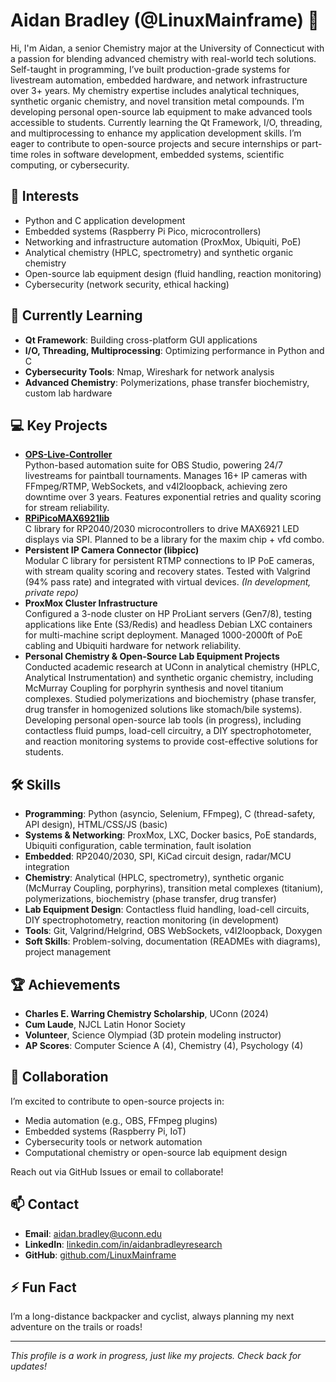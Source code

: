 # Aidan Bradley (@LinuxMainframe) 👋

Hi, I'm Aidan, a senior Chemistry major at the University of Connecticut with a passion for blending advanced chemistry with real-world tech solutions. Self-taught in programming, I’ve built production-grade systems for livestream automation, embedded hardware, and network infrastructure over 3+ years. My chemistry expertise includes analytical techniques, synthetic organic chemistry, and novel transition metal compounds. I’m developing personal open-source lab equipment to make advanced tools accessible to students. Currently learning the Qt Framework, I/O, threading, and multiprocessing to enhance my application development skills. I’m eager to contribute to open-source projects and secure internships or part-time roles in software development, embedded systems, scientific computing, or cybersecurity.

## 👀 Interests
- Python and C application development
- Embedded systems (Raspberry Pi Pico, microcontrollers)
- Networking and infrastructure automation (ProxMox, Ubiquiti, PoE)
- Analytical chemistry (HPLC, spectrometry) and synthetic organic chemistry
- Open-source lab equipment design (fluid handling, reaction monitoring)
- Cybersecurity (network security, ethical hacking)

## 🌱 Currently Learning
- **Qt Framework**: Building cross-platform GUI applications
- **I/O, Threading, Multiprocessing**: Optimizing performance in Python and C
- **Cybersecurity Tools**: Nmap, Wireshark for network analysis
- **Advanced Chemistry**: Polymerizations, phase transfer biochemistry, custom lab hardware

## 💻 Key Projects
- **[OPS-Live-Controller](https://github.com/LinuxMainframe/OPS-Live-Controller)**  
  Python-based automation suite for OBS Studio, powering 24/7 livestreams for paintball tournaments. Manages 16+ IP cameras with FFmpeg/RTMP, WebSockets, and v4l2loopback, achieving zero downtime over 3 years. Features exponential retries and quality scoring for stream reliability.  
- **[RPiPicoMAX6921lib](https://github.com/LinuxMainframe/RPiPicoMAX6921lib)**  
  C library for RP2040/2030 microcontrollers to drive MAX6921 LED displays via SPI. Planned to be a library for the maxim chip + vfd combo.  
- **Persistent IP Camera Connector (libpicc)**  
  Modular C library for persistent RTMP connections to IP PoE cameras, with stream quality scoring and recovery states. Tested with Valgrind (94% pass rate) and integrated with virtual devices. *(In development, private repo)*  
- **ProxMox Cluster Infrastructure**  
  Configured a 3-node cluster on HP ProLiant servers (Gen7/8), testing applications like Ente (S3/Redis) and headless Debian LXC containers for multi-machine script deployment. Managed 1000-2000ft of PoE cabling and Ubiquiti hardware for network reliability.  
- **Personal Chemistry & Open-Source Lab Equipment Projects**  
  Conducted academic research at UConn in analytical chemistry (HPLC, Analytical Instrumentation) and synthetic organic chemistry, including McMurray Coupling for porphyrin synthesis and novel titanium complexes. Studied polymerizations and biochemistry (phase transfer, drug transfer in homogenized solutions like stomach/bile systems). Developing personal open-source lab tools (in progress), including contactless fluid pumps, load-cell circuitry, a DIY spectrophotometer, and reaction monitoring systems to provide cost-effective solutions for students.

## 🛠️ Skills
- **Programming**: Python (asyncio, Selenium, FFmpeg), C (thread-safety, API design), HTML/CSS/JS (basic)
- **Systems & Networking**: ProxMox, LXC, Docker basics, PoE standards, Ubiquiti configuration, cable termination, fault isolation
- **Embedded**: RP2040/2030, SPI, KiCad circuit design, radar/MCU integration
- **Chemistry**: Analytical (HPLC, spectrometry), synthetic organic (McMurray Coupling, porphyrins), transition metal complexes (titanium), polymerizations, biochemistry (phase transfer, drug transfer)
- **Lab Equipment Design**: Contactless fluid handling, load-cell circuits, DIY spectrophotometry, reaction monitoring (in development)
- **Tools**: Git, Valgrind/Helgrind, OBS WebSockets, v4l2loopback, Doxygen
- **Soft Skills**: Problem-solving, documentation (READMEs with diagrams), project management

## 🏆 Achievements
- **Charles E. Warring Chemistry Scholarship**, UConn (2024)
- **Cum Laude**, NJCL Latin Honor Society
- **Volunteer**, Science Olympiad (3D protein modeling instructor)
- **AP Scores**: Computer Science A (4), Chemistry (4), Psychology (4)

## 💞️ Collaboration
I’m excited to contribute to open-source projects in:
- Media automation (e.g., OBS, FFmpeg plugins)
- Embedded systems (Raspberry Pi, IoT)
- Cybersecurity tools or network automation
- Computational chemistry or open-source lab equipment design

Reach out via GitHub Issues or email to collaborate!

## 📫 Contact
- **Email**: aidan.bradley@uconn.edu
- **LinkedIn**: [linkedin.com/in/aidanbradleyresearch](https://linkedin.com/in/aidanbradleyresearch)
- **GitHub**: [github.com/LinuxMainframe](https://github.com/LinuxMainframe)

## ⚡ Fun Fact
I’m a long-distance backpacker and cyclist, always planning my next adventure on the trails or roads!

---

*This profile is a work in progress, just like my projects. Check back for updates!*
